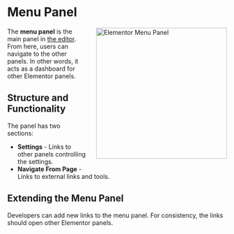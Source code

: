 # Menu Panel

<img src="/assets/img/menu-panel.png" alt="Elementor Menu Panel" style="float: right; width: 300px; margin-left: 20px; margin-bottom: 20px;">

The **menu panel** is the main panel in [the editor](/editor/). From here, users can navigate to the other panels. In other words, it acts as a dashboard for other Elementor panels.

## Structure and Functionality

The panel has two sections:

* **Settings** - Links to other panels controlling the settings.
* **Navigate From Page** - Links to external links and tools.

## Extending the Menu Panel

Developers can add new links to the menu panel. For consistency, the links should open other Elementor panels.
